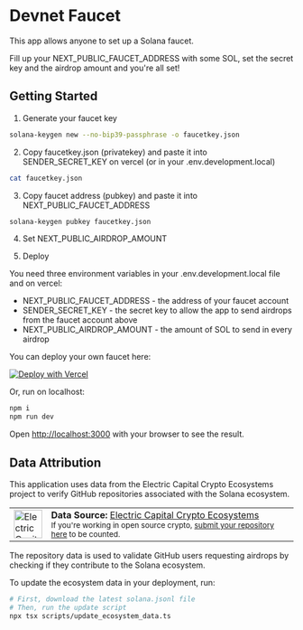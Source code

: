 # Devnet Faucet


This app allows anyone to set up a Solana faucet. 

Fill up your NEXT_PUBLIC_FAUCET_ADDRESS with some SOL, set the secret key and the airdrop amount and you're all set!

## Getting Started

1. Generate your faucet key

```bash
solana-keygen new --no-bip39-passphrase -o faucetkey.json
```

2. Copy faucetkey.json (privatekey) and paste it into SENDER_SECRET_KEY on vercel (or in your .env.development.local)

```bash
cat faucetkey.json
```

3. Copy faucet address (pubkey) and paste it into NEXT_PUBLIC_FAUCET_ADDRESS 

```bash
solana-keygen pubkey faucetkey.json
```

4. Set NEXT_PUBLIC_AIRDROP_AMOUNT

5. Deploy

You need three environment variables in your .env.development.local file and on vercel:
- NEXT_PUBLIC_FAUCET_ADDRESS - the address of your faucet account
- SENDER_SECRET_KEY - the secret key to allow the app to send airdrops from the faucet account above
- NEXT_PUBLIC_AIRDROP_AMOUNT - the amount of SOL to send in every airdrop

You can deploy your own faucet here:

[![Deploy with Vercel](https://vercel.com/button)](https://vercel.com/new/clone?repository-url=https%3A%2F%2Fgithub.com%2Fstakeware%2Fdevnetfaucet&env=NEXT_PUBLIC_FAUCET_ADDRESS,SENDER_SECRET_KEY,NEXT_PUBLIC_AIRDROP_AMOUNT&envDescription=Faucet%20address%2C%20airdrop%20amount%2C%20and%20the%20faucet's%20private%20key%20are%20all%20that%20you%20need&project-name=sol-devnet-faucet&repository-name=sol-devnet-faucet&redirect-url=https%3A%2F%2Fdevnetfaucet.org&demo-title=Devnet%20Faucet&demo-description=A%20faucet%20for%20getting%20devnet%20tokens%20on%20Solana&demo-url=https%3A%2F%2Fdevnetfaucet.org&demo-image=https%3A%2F%2Fwww.stakeware.xyz%2Flogo.webp)

Or, run on localhost:

```bash
npm i 
npm run dev
```

Open [http://localhost:3000](http://localhost:3000) with your browser to see the result.

## Data Attribution

This application uses data from the Electric Capital Crypto Ecosystems project to verify GitHub repositories associated with the Solana ecosystem.

<table>
  <tr>
    <td>
      <a href="https://github.com/electric-capital/crypto-ecosystems">
        <img src="https://raw.githubusercontent.com/electric-capital/crypto-ecosystems/master/logo.png" alt="Electric Capital Logo" width="50">
      </a>
    </td>
    <td>
      <strong>Data Source:</strong> <a href="https://github.com/electric-capital/crypto-ecosystems">Electric Capital Crypto Ecosystems</a>
      <br>
      <small>If you're working in open source crypto, <a href="https://github.com/electric-capital/crypto-ecosystems">submit your repository here</a> to be counted.</small>
    </td>
  </tr>
</table>

The repository data is used to validate GitHub users requesting airdrops by checking if they contribute to the Solana ecosystem.

To update the ecosystem data in your deployment, run:

```bash
# First, download the latest solana.jsonl file
# Then, run the update script
npx tsx scripts/update_ecosystem_data.ts
```

